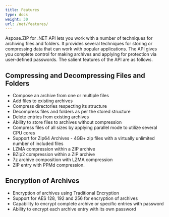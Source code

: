 ```yaml
---
title: Features
type: docs
weight: 30
url: /net/features/
---
```


Aspose.ZIP for .NET API lets you work with a number of techniques for archiving files and folders. It provides several techniques for storing or compressing data that can work with popular applications. The API gives you complete control for making archives and applying for protection via user-defined passwords. The salient features of the API are as follows.
## **Compressing and Decompressing Files and Folders**
- Compose an archive from one or multiple files
- Add files to existing archives
- Compress directories respecting its structure
- Decompress files and folders as per the stored structure
- Delete entries from existing archives
- Ability to store files to archives without compression
- Compress files of all sizes by applying parallel mode to utilize several CPU cores
- Support for Zip64 Archives - 4GB+ zip files with a virtually unlimited number of included files
- LZMA compression within a ZIP archive
- BZip2 compression within a ZIP archive
- 7z archive composition with LZMA compression
- ZIP entry with PPMd compression.
## **Encryption of Archives**
- Encryption of archives using Traditional Encryption
- Support for AES 128, 192 and 256 for encryption of archives
- Capability to encrypt complete archive or specific entries with password
- Ability to encrypt each archive entry with its own password
